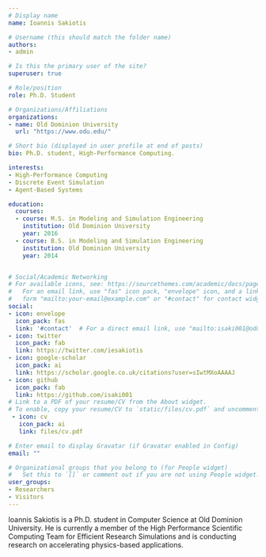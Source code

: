 ```yaml
---
# Display name
name: Ioannis Sakiotis

# Username (this should match the folder name)
authors:
- admin

# Is this the primary user of the site?
superuser: true

# Role/position
role: Ph.D. Student

# Organizations/Affiliations
organizations:
- name: Old Dominion University
  url: "https://www.odu.edu/"

# Short bio (displayed in user profile at end of posts)
bio: Ph.D. student, High-Performance Computing.

interests:
- High-Performance Computing
- Discrete Event Simulation
- Agent-Based Systems

education:
  courses:
  - course: M.S. in Modeling and Simulation Engineering
    institution: Old Dominion University
    year: 2016
  - course: B.S. in Modeling and Simulation Engineering
    institution: Old Dominion University
    year: 2014


# Social/Academic Networking
# For available icons, see: https://sourcethemes.com/academic/docs/page-builder/#icons
#   For an email link, use "fas" icon pack, "envelope" icon, and a link in the
#   form "mailto:your-email@example.com" or "#contact" for contact widget.
social:
- icon: envelope
  icon_pack: fas
  link: '#contact'  # For a direct email link, use "mailto:isaki001@odu.edu".
- icon: twitter
  icon_pack: fab
  link: https://twitter.com/iesakiotis
- icon: google-scholar
  icon_pack: ai
  link: https://scholar.google.co.uk/citations?user=sIwtMXoAAAAJ
- icon: github
  icon_pack: fab
  link: https://github.com/isaki001
# Link to a PDF of your resume/CV from the About widget.
# To enable, copy your resume/CV to `static/files/cv.pdf` and uncomment the lines below.
 - icon: cv
   icon_pack: ai
   link: files/cv.pdf

# Enter email to display Gravatar (if Gravatar enabled in Config)
email: ""

# Organizational groups that you belong to (for People widget)
#   Set this to `[]` or comment out if you are not using People widget.
user_groups:
- Researchers
- Visitors
---
```


Ioannis Sakiotis is a Ph.D. student in Computer Science at Old Dominion University. He is currently a member of the High Performance Scientific Computing Team for Efficient Research Simulations and is conducting research on accelerating physics-based applications. 
